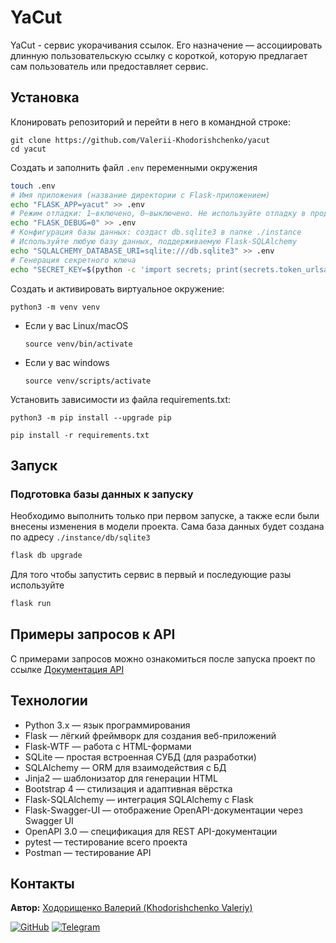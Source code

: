 # YaCut
YaCut - сервис укорачивания ссылок. Его назначение — ассоциировать длинную пользовательскую ссылку с короткой, которую предлагает сам пользователь или предоставляет сервис. 

## Установка
Клонировать репозиторий и перейти в него в командной строке:

```
git clone https://github.com/Valerii-Khodorishchenko/yacut
cd yacut
```
Создать и заполнить файл `.env` переменными окружения

```bash
touch .env
# Имя приложения (название директории с Flask-приложением)
echo "FLASK_APP=yacut" >> .env
# Режим отладки: 1—включено, 0—выключено. Не используйте отладку в продакшене!
echo "FLASK_DEBUG=0" >> .env
# Конфигурация базы данных: создаст db.sqlite3 в папке ./instance
# Используйте любую базу данных, поддерживаемую Flask-SQLAlchemy
echo "SQLALCHEMY_DATABASE_URI=sqlite:///db.sqlite3" >> .env
# Генерация секретного ключа
echo "SECRET_KEY=$(python -c 'import secrets; print(secrets.token_urlsafe(32))')" >> .env
```

Cоздать и активировать виртуальное окружение:

```
python3 -m venv venv
```

* Если у вас Linux/macOS

    ```
    source venv/bin/activate
    ```

* Если у вас windows

    ```
    source venv/scripts/activate
    ```

Установить зависимости из файла requirements.txt:

```
python3 -m pip install --upgrade pip

pip install -r requirements.txt
```
## Запуск
### Подготовка базы данных к запуску
Необходимо выполнить только при первом запуске, а также если были внесены 
изменения в модели проекта. Сама база данных будет создана по адресу `./instance/db/sqlite3`
```bash
flask db upgrade
```
Для того чтобы запустить сервис в первый и последующие разы используйте

```bash
flask run
```
## Примеры запросов к API
С примерами запросов можно ознакомиться после запуска проект по ссылке [Документация API](http://127.0.0.1:5000/apidocs/)

## Технологии

- Python 3.x — язык программирования
- Flask — лёгкий фреймворк для создания веб-приложений
- Flask-WTF — работа с HTML-формами
- SQLite — простая встроенная СУБД (для разработки)
- SQLAlchemy — ORM для взаимодействия с БД
- Jinja2 — шаблонизатор для генерации HTML
- Bootstrap 4 — стилизация и адаптивная вёрстка
- Flask-SQLAlchemy — интеграция SQLAlchemy с Flask
- Flask-Swagger-UI — отображение OpenAPI-документации через Swagger UI
- OpenAPI 3.0 — спецификация для REST API-документации
- pytest — тестирование всего проекта
- Postman — тестирование API

## Контакты
**Автор:** [Ходорищенко Валерий (Khodorishchenko Valeriy)](https://github.com/Valerii-Khodorishchenko)

[![GitHub](https://img.shields.io/badge/GitHub-%23000000?style=flat&logo=github&logoColor=white)](https://github.com/Valerii-Khodorishchenko)
[![Telegram](https://img.shields.io/badge/Telegram-%2300A9E0?style=flat&logo=telegram&logoColor=white)](https://t.me/KhodorishchenkoValerii)